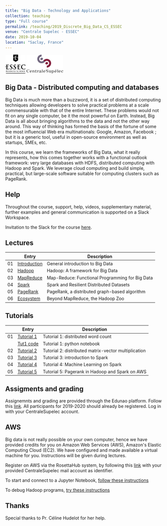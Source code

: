 ```yaml
---
title: "Big Data - Technology and Applications"
collection: teaching
type: "Full course"
permalink: /teaching/2019_Discrete_Big_Data_CS_ESSEC
venue: "Centrale Supelec - ESSEC"
date: 2019-10-04
location: "Saclay, France"
---
```


<img alt="ESSEC Business School" src="/files/BigData/ESSEC_Logo_Transparent.png" height="60">
<img alt="CentraleSupeelc" src="/files/BigData/CentraleSupelec_Logo_Transparent.png" height="60">


Big Data - Distributed computing and databases
----------------------------------------------

Big Data is much more than a buzzword, it is a set of distributed
computing techniques allowing developers to solve practical problems
at a scale commensurable with that of the entire Internet. These
problems would not fit on any single computer, be it the most powerful
on Earth. Instead, Big Data is all about bringing algorithms to the
data and not the other way around.  This way of thinking has formed
the basis of the fortune of some the most influencial Web era
multinationals: Google, Amazon, Facebook ; but it is a generic tool,
useful in open-source environment as well as startups, SMEs, etc.

In this course, we learn the frameworks of Big Data, what it really
represents, how this comes together works with a functional outlook
framework: very large databases with HDFS, distributed computing with
Hadoop and Spark. We leverage cloud computing and build simple,
practical, but large-scale software suitable for computing clusters
such as PageRank.

Help
-----

Throughout the course, support, help, videos, supplementary material, further examples and general communication is
supported on a Slack Workspace.

Invitation to the Slack for the course [here](https://bit.ly/2AXiutS).

Lectures
--------

|  | Entry                                                  | Description                                                 |
|--| --------                                               |------------------------------------------------------------ |
|01| [Introduction](/files/BigData/01_Introduction_to_Big_Data.pdf)           | General introduction to Big Data                            |
|02| [Hadoop](/files/BigData/02_Distributed_Computing_Hadoop_part1.pdf)     | Hadoop: A framework for Big Data            |
|03| [MapReduce](/files/BigData/03_Distributed_Computing_Hadoop_part2.pdf) | Map-Reduce: Functional Programming for Big Data      |
|04| [Spark](/files/BigData/04_Distributed_Computing_Spark.pdf)               | Spark and Resilient Distributed Datasets  |
|05| [PageRank](/files/BigData/05_Distributed_Computing_Pagerank.pdf) | PageRank, a distributed graph-based algorithm     |
|06| [Ecosystem](/files/BigData/06_Distributed_Databases_Hadoop_Ecosystem.pdf)           | Beyond MapReduce, the Hadoop Zoo       |


Tutorials
---------

|  | Entry                                                  | Description                                                 |
|--| --------                                               |------------------------------------------------------------ |
|01| [Tutorial 1](/files/BigData/Big_Data_Tutorial_1.pdf)   | Tutorial 1: distributed word count                          |
|  | [Tut1 code](/file/BigData/Big_Data_Tutorial_1.ipynb)   | Tutorial 1: python notebook                                 |
|02| [Tutorial 2](/files/BigData/Hadoop_exercices.pdf)      | Tutorial 2: distributed matrix-vector multiplication        |
|03| [Tutorial 3](/files/BigData/Spark_tutorial_2019.zip)   | Tutorial 3: introduction to Spark                           |
|04| [Tutorial 4](/files/BigData/Tutorial_Spark_ML_2019.ipynb) | Tutorial 4: Machine Learning on Spark                    |
|05| [Tutorial 5](/files/BigData/mr_pagerank-master.zip)       | Tutorial 5: Pagerank in Hadoop and Spark on AWS          |

Assigments and grading
----------------------

Assignemnts and grading are provided through the Edunao platform. Follow this [link](https://centralesupelec.edunao.com/course/view.php?id=804). All
participants for 2019-2020 should already be registered. Log in with your CentraleSupelec account.

AWS
---

Big data is not really possible on your own computer, hence we have provided credits for you on Amazon Web Services (AWS), Amazon's Elastic Computing Cloud (EC2). We have
configured and made available a virtual machine for you. Instructions will be given during lectures.

Register on AWS via the RosettaHub system, by following this [link](https://centralesupelec.rosettahub.com/registration/index.xhtml?suborg=CENTRALESUPELEC-DSBA) with your provided CentraleSupelec mail account as identifier.

To start and connect to a Jupyter Notebook, [follow these instructions](files/BigData/jupyter_redirection_instructions.pdf)

To debug Hadoop programs, [try these instructions](/files/BigData/Debugging_Hadoop_Programs.pdf)


Thanks
------

Special thanks to Pr. Céline Hudelot for her help.





